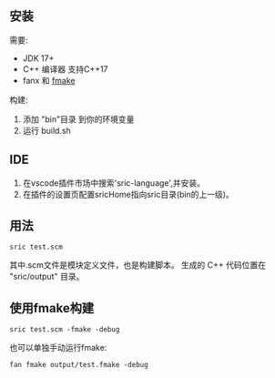 

## 安装

需要:
- JDK 17+
- C++ 编译器 支持C++17
- fanx 和 [fmake](https://github.com/chunquedong/fmake)

构建:
1. 添加 "bin"目录 到你的环境变量
2. 运行 build.sh

## IDE

1. 在vscode插件市场中搜索'sric-language',并安装。
2. 在插件的设置页配置sricHome指向sric目录(bin的上一级)。

## 用法

```
sric test.scm
```

其中.scm文件是模块定义文件，也是构建脚本。
生成的 C++ 代码位置在 "sric/output" 目录。

## 使用fmake构建
```
sric test.scm -fmake -debug
```

也可以单独手动运行fmake:
```
fan fmake output/test.fmake -debug
```

